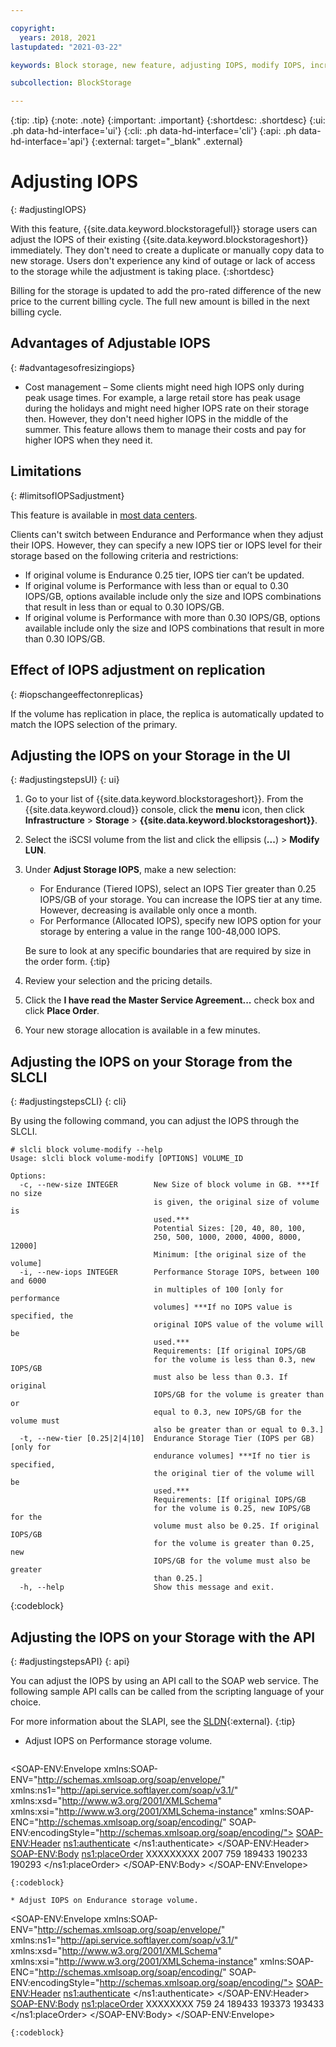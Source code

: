 ```yaml
---

copyright:
  years: 2018, 2021
lastupdated: "2021-03-22"

keywords: Block storage, new feature, adjusting IOPS, modify IOPS, increase IOPS, decrease IOPS,

subcollection: BlockStorage

---
```

{:tip: .tip}
{:note: .note}
{:important: .important}
{:shortdesc: .shortdesc}
{:ui: .ph data-hd-interface='ui'}
{:cli: .ph data-hd-interface='cli'}
{:api: .ph data-hd-interface='api'}
{:external: target="_blank" .external}

# Adjusting IOPS
{: #adjustingIOPS}

With this feature, {{site.data.keyword.blockstoragefull}} storage users can adjust the IOPS of their existing {{site.data.keyword.blockstorageshort}} immediately. They don't need to create a duplicate or manually copy data to new storage. Users don't experience any kind of outage or lack of access to the storage while the adjustment is taking place.
{:shortdesc}

Billing for the storage is updated to add the pro-rated difference of the new price to the current billing cycle. The full new amount is billed in the next billing cycle.


## Advantages of Adjustable IOPS
{: #advantagesofresizingiops}

- Cost management – Some clients might need high IOPS only during peak usage times. For example, a large retail store has peak usage during the holidays and might need higher IOPS rate on their storage then. However, they don't need higher IOPS in the middle of the summer. This feature allows them to manage their costs and pay for higher IOPS when they need it.

## Limitations
{: #limitsofIOPSadjustment}

This feature is available in [most data centers](/docs/BlockStorage?topic=BlockStorage-selectDC).

Clients can't switch between Endurance and Performance when they adjust their IOPS. However, they can specify a new IOPS tier or IOPS level for their storage based on the following criteria and restrictions:

- If original volume is Endurance 0.25 tier, IOPS tier can’t be updated.
- If original volume is Performance with less than or equal to 0.30 IOPS/GB, options available include only the size and IOPS combinations that result in less than or equal to 0.30 IOPS/GB.
- If original volume is Performance with more than 0.30 IOPS/GB, options available include only the size and IOPS combinations that result in more than 0.30 IOPS/GB.

## Effect of IOPS adjustment on replication
{: #iopschangeeffectonreplicas}

If the volume has replication in place, the replica is automatically updated to match the IOPS selection of the primary.

## Adjusting the IOPS on your Storage in the UI
{: #adjustingstepsUI}
{: ui}

1. Go to your list of {{site.data.keyword.blockstorageshort}}. From the {{site.data.keyword.cloud}} console, click the **menu** icon, then click **Infrastructure** > **Storage** > **{{site.data.keyword.blockstorageshort}}**.
2. Select the iSCSI volume from the list and click the ellipsis (**...**) > **Modify LUN**.
3. Under **Adjust Storage IOPS**, make a new selection:
    - For Endurance (Tiered IOPS), select an IOPS Tier greater than 0.25 IOPS/GB of your storage. You can increase the IOPS tier at any time. However, decreasing is available only once a month.
    - For Performance (Allocated IOPS), specify new IOPS option for your storage by entering a value in the range 100-48,000 IOPS.

    Be sure to look at any specific boundaries that are required by size in the order form.
    {:tip}
4. Review your selection and the pricing details.
5. Click the **I have read the Master Service Agreement...** check box and click **Place Order**.
6. Your new storage allocation is available in a few minutes.


## Adjusting the IOPS on your Storage from the SLCLI
{: #adjustingstepsCLI}
{: cli}

By using the following command, you can adjust the IOPS through the SLCLI.
```
# slcli block volume-modify --help
Usage: slcli block volume-modify [OPTIONS] VOLUME_ID

Options:
  -c, --new-size INTEGER        New Size of block volume in GB. ***If no size
                                is given, the original size of volume is
                                used.***
                                Potential Sizes: [20, 40, 80, 100,
                                250, 500, 1000, 2000, 4000, 8000, 12000]
                                Minimum: [the original size of the volume]
  -i, --new-iops INTEGER        Performance Storage IOPS, between 100 and 6000
                                in multiples of 100 [only for performance
                                volumes] ***If no IOPS value is specified, the
                                original IOPS value of the volume will be
                                used.***
                                Requirements: [If original IOPS/GB
                                for the volume is less than 0.3, new IOPS/GB
                                must also be less than 0.3. If original
                                IOPS/GB for the volume is greater than or
                                equal to 0.3, new IOPS/GB for the volume must
                                also be greater than or equal to 0.3.]
  -t, --new-tier [0.25|2|4|10]  Endurance Storage Tier (IOPS per GB) [only for
                                endurance volumes] ***If no tier is specified,
                                the original tier of the volume will be
                                used.***
                                Requirements: [If original IOPS/GB
                                for the volume is 0.25, new IOPS/GB for the
                                volume must also be 0.25. If original IOPS/GB
                                for the volume is greater than 0.25, new
                                IOPS/GB for the volume must also be greater
                                than 0.25.]
  -h, --help                    Show this message and exit.
```
{:codeblock}

## Adjusting the IOPS on your Storage with the API
{: #adjustingstepsAPI}
{: api}

You can adjust the IOPS by using an API call to the SOAP web service. The following sample API calls can be called from the scripting language of your choice.

For more information about the SLAPI, see the [SLDN](http://sldn.softlayer.com/reference/softlayerapi){:external}.
{:tip}

* Adjust IOPS on Performance storage volume.

  ```
<?xml version="1.0" encoding="UTF-8"?>
<SOAP-ENV:Envelope xmlns:SOAP-ENV="http://schemas.xmlsoap.org/soap/envelope/" xmlns:ns1="http://api.service.softlayer.com/soap/v3.1/" xmlns:xsd="http://www.w3.org/2001/XMLSchema" xmlns:xsi="http://www.w3.org/2001/XMLSchema-instance" xmlns:SOAP-ENC="http://schemas.xmlsoap.org/soap/encoding/" SOAP-ENV:encodingStyle="http://schemas.xmlsoap.org/soap/encoding/">
  <SOAP-ENV:Header>
    <ns1:authenticate>
    </ns1:authenticate>
  </SOAP-ENV:Header>
  <SOAP-ENV:Body>
    <ns1:placeOrder>
      <orderData xsi:type="ns1:SoftLayer_Container_Product_Order_Network_Storage_AsAService_Upgrade">
        <volume xsi:type="ns1:SoftLayer_Network_Storage">
            <id xsi:type="xsd:int">XXXXXXXXX</id><!-- where XXXXXXXXX is the Volume Id -->
        </volume>
        <iops xsi:type="xsd:int">2007</iops> <!-- This is the upgraded amount -->
        <packageId xsi:type="xsd:int">759</packageId>
        <prices SOAP-ENC:arrayType="ns1:SoftLayer_Product_Item_Price[3]" xsi:type="SOAP-ENC:Array">
            <item xsi:type="ns1:SoftLayer_Product_Item_Price">
                <id xsi:type="xsd:int">189433</id> <!-- Top level price -->
            </item>
            <item xsi:type="ns1:SoftLayer_Product_Item_Price">
                <id xsi:type="xsd:int">190233</id> <!-- 2000 - 2999 GBs storage price-->
            </item>
            <item xsi:type="ns1:SoftLayer_Product_Item_Price">
                <id xsi:type="xsd:int">190293</id> <!-- 200 - 40000 IOPS price-->
            </item>
        </prices>
      </orderData>
    </ns1:placeOrder>
  </SOAP-ENV:Body>
</SOAP-ENV:Envelope>
  ```
  {:codeblock}

* Adjust IOPS on Endurance storage volume.

  ```
<?xml version="1.0" encoding="UTF-8"?>
<SOAP-ENV:Envelope xmlns:SOAP-ENV="http://schemas.xmlsoap.org/soap/envelope/" xmlns:ns1="http://api.service.softlayer.com/soap/v3.1/" xmlns:xsd="http://www.w3.org/2001/XMLSchema" xmlns:xsi="http://www.w3.org/2001/XMLSchema-instance" xmlns:SOAP-ENC="http://schemas.xmlsoap.org/soap/encoding/" SOAP-ENV:encodingStyle="http://schemas.xmlsoap.org/soap/encoding/">
  <SOAP-ENV:Header>
    <ns1:authenticate>
    </ns1:authenticate>
  </SOAP-ENV:Header>
  <SOAP-ENV:Body>
    <ns1:placeOrder>
      <orderData xsi:type="ns1:SoftLayer_Container_Product_Order_Network_Storage_AsAService_Upgrade">
        <volume xsi:type="ns1:SoftLayer_Network_Storage">
            <id xsi:type="xsd:int">XXXXXXXX</id> <!--Where XXXXXXXX is the VolumeID -->
        </volume>
        <packageId xsi:type="xsd:int">759</packageId>
        <volumeSize xsi:type="xsd:int">24</volumeSize>
        <prices SOAP-ENC:arrayType="ns1:SoftLayer_Product_Item_Price[3]" xsi:type="SOAP-ENC:Array">
            <item xsi:type="ns1:SoftLayer_Product_Item_Price">
                <id xsi:type="xsd:int">189433</id> <!-- Top level price -->
            </item>
            <item xsi:type="ns1:SoftLayer_Product_Item_Price">
                <id xsi:type="xsd:int">193373</id> <!-- New Performance tier price -->
            </item>
            <item xsi:type="ns1:SoftLayer_Product_Item_Price">
                <id xsi:type="xsd:int">193433</id> <!-- Storage space price for the new tier -->
            </item>
        </prices>
      </orderData>
    </ns1:placeOrder>
  </SOAP-ENV:Body>
</SOAP-ENV:Envelope>
  ```
  {:codeblock}
